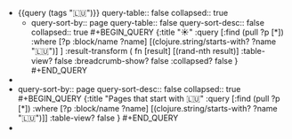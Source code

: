 - {{query (tags "🇱🇺")}}
  query-table:: false
  collapsed:: true
	- query-sort-by:: page
	  query-table:: false
	  query-sort-desc:: false
	  collapsed:: true
	  #+BEGIN_QUERY
	  {:title "☀️"
	   :query [:find (pull ?p [*])
	     :where 
	           [?p :block/name ?name]
	           [(clojure.string/starts-with? ?name "🇱🇺")]
	   ]
	   :result-transform ( fn [result] [(rand-nth result)]
	  :table-view? false 
	  :breadcrumb-show? false
	   :collapsed? false
	  }
	  #+END_QUERY
-
- query-sort-by:: page
  query-sort-desc:: false
  collapsed:: true
  #+BEGIN_QUERY
  {:title "Pages that start with 🇱🇺"
   :query [:find (pull ?p [*])
           :where 
           [?p :block/name ?name]
           [(clojure.string/starts-with? ?name "🇱🇺")]]
  :table-view? false
  }
  #+END_QUERY
-